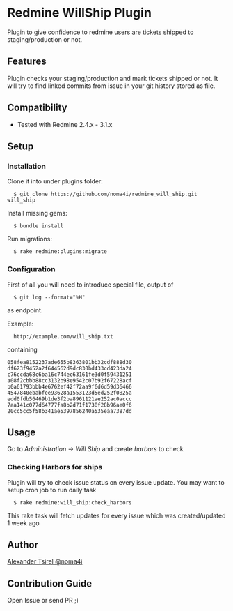 # Redmine WillShip Plugin

Plugin to give confidence to redmine users are tickets shipped to staging/production or not.

## Features

Plugin checks your staging/production and mark tickets shipped or not. It will try to find linked commits from issue in your git history stored as file.

## Compatibility
  - Tested with Redmine 2.4.x - 3.1.x

## Setup
### Installation
Clone it into under plugins folder:
````
  $ git clone https://github.com/noma4i/redmine_will_ship.git will_ship
````
Install missing gems:
````
  $ bundle install
````
Run migrations:
````
  $ rake redmine:plugins:migrate
````
### Configuration

First of all you will need to introduce special file, output of
````
  $ git log --format="%H"
````
as endpoint.

Example:
````
  http://example.com/will_ship.txt
````

containing
````
058fea8152237ade655b8363801bb32cdf888d30
df623f9452a2f644562d9dc830bd433cd423da24
c76ccda68c6ba16c744ec63161fe3d0f59431251
a08f2cbbb88cc3132b98e9542c07b92f67228acf
b0a61793bbb4e6762ef42f72aa9f6d6d59d36466
4547840ebabfee93628a1553123d5ed252f0825a
edd0fdb56469b1de3f2ba8961121ae252ac0accc
7aa141c077d64777fa8b2d71f1738f28b96ae0f6
20cc5cc5f58b341ae5397856240a535eaa7387dd
````
## Usage

Go to *Administration -> Will Ship* and create *harbors* to check

### Checking Harbors for ships

Plugin will try to check issue status on every issue update. You may want to setup cron job to run daily task

````
  $ rake redmine:will_ship:check_harbors
````

This rake task will fetch updates for every issue which was created/updated 1 week ago

## Author

[Alexander Tsirel @noma4i](https://github.com/noma4i)

## Contribution Guide

Open Issue or send PR ;)